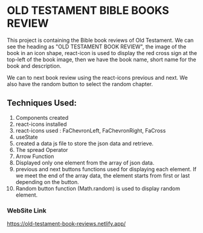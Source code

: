# OLD TESTAMENT BIBLE BOOKS REVIEW

This project is containing the Bible book reviews of Old Testament. We can see the heading as "OLD TESTAMENT BOOK REVIEW", the image of the book in an icon shape, react-icon is used to display the red cross sign at the top-left of the book image, then we have the book name, short name for the book and description. 

We can to next book review using the react-icons previous and next. We also have the random button to select the random chapter.

## Techniques Used:

1. Components created
2. react-icons installed
3. react-icons used : FaChevronLeft, FaChevronRight, FaCross
4. useState
5. created a data js file to store the json data and retrieve.
6. The spread Operator
7. Arrow Function
8. Displayed only one element from the array of json data.
9. previous and next buttons functions used for displaying each element. If we meet the end of the array data, the element starts from first or last depending on the button.
10. Random button function (Math.random) is used to display random element.

### WebSite Link

https://old-testament-book-reviews.netlify.app/
